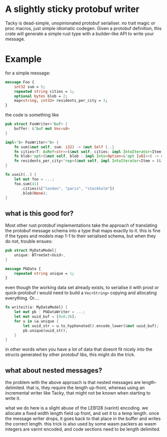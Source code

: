 # A slightly sticky protobuf writer
Tacky is dead-simple, unopinionated protobuf serialiser. no trait magic or proc macros, just simple idiomatic codegen. Given a protobuf definition, this crate will generate a simple rust type with a builder-like API to write your message. 

# Example
for a simple message:
```protobuf
message Foo {
    int32 sum = 5;
    repeated string cities = 1;
    optional bytes blob = 2;
    map<string, int32> residents_per_city = 3;
}
```
the code is something like

```rust
pub struct FooWriter<'buf> {
    buffer: &'buf mut Vec<u8>
}

impl<'b> FooWriter<'b> {
    fn sum(&mut self, sum: i32) -> &mut Self {..}
    fn cities<T: AsRef<str>>(&mut self, cities: impl IntoIterator<Item = T>) -> &mut Self {..}
    fn blob<'opt>(&mut self, blob : impl Into<Option<&'opt [u8]>>) -> &mut Self {..}
    fn residents_per_city<'rep>(&mut self, impl IntoIterator<Item = (&'rep str, &'rep i32)>) -> &mut Self {..}
}   

fn useit(..) {
    let mut foo = ...;
    foo.sum(41)
       .cities(&["london", "paris", "stockholm"])
       .blob(None);
}
```

## what is this good for?
Most other rust protobuf implementations take the approach of translating the protobuf message schema into a type that maps exactly to it. this is fine if the types and models map 1-1 to their serialised schema, but when they do not, trouble ensues:

```rust
pub struct MyDataModel{
    unique: BTreeSet<Uuid>,
}
```
```protobuf
message PbData {
    repeated string unique = 1;
}
``` 
even though the working data set already exists, to serialise it with prost or quick-protobuf i would need to build a `Vec<String>` copying and allocating everything. Or....

```rust
fn writeit(a: MyDataModel) {
    let mut pb : PbDataWriter = ...;
    let mut uuid_buf = [0u8;36];
    for u in &a.unique {
        let uuid_str = u.to_hyphenated().encode_lower(&mut uuid_buf);
        pb.unique(uuid_str);
    }
}
```
in other words when you have a lot of data that doesnt fit nicely into the structs generated by other protobuf libs, this might do the trick.

## what about nested messages?
the problem with the above approach is that nested messages are length-delimited. that is, they require the length up-front, whereas using an incremental writer like Tacky, that might not be known when starting to write it. 

what we do here is a slight abuse of the LEB128 (varint) encoding. we allocate a fixed width length field up front, and set it to a temp length. once the message writer drops, it goes back to that place in the buffer and writes the correct length. this trick is also used by some wasm packers as wasm integers are varint encoded, and code sections need to be length delimited.